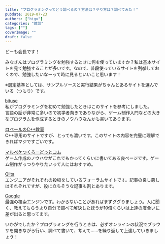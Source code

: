 ```yaml
---
title: "プログラミングってどう調べるの？方法は？やり方は？調べてみた！"
pubdate: 2019-07-23
authers: ["higu"] 
categories: "雑談"
tags: [""] 
coverImage: ""
draft: false
---
```


どーも会長です！  
  
みなさんはプログラミングを勉強するときに何を使っていますか？私は基本サイトを見て勉強することが多いです。なので、普段使っているサイトを列挙しておくので、勉強したいなーって時に見るといいこと思います！  
  
※選定基準としては、サンプルソースと実行結果がちゃんとあるサイトを選んでいる（つもり）です。

[bituse](https://bituse.info/)  
私がプログラミングを初めて勉強したときはこのサイトを参考にしました。  
言語の話が非常に多いので初学者向きでありながら、ゲーム制作入門などの大きなプログラムを作成するときのノウハウなんかも書いてあります。

[ロベールのC++教室](http://www7b.biglobe.ne.jp/~robe/cpphtml/)  
C++専用のサイトですが、とっても濃いです。このサイトの内容を完璧に理解できればマジですごいです。

[マルペケつくろーどっとコム](http://marupeke296.com/)  
ゲーム作成のノウハウがこれでもかってくらいに書いてある良ページです。ゲーム制作がっつりやりたいって人にはおすすめ。

[Qiita](http://qiita)  
エンジニアがそれぞれの投稿をしているフォーラムサイトです。記事の良し悪しはそれぞれですが、役に立ちそうな記事も割とあります。

[Google](http://google)  
最強の検索エンジンです。わからないことがあればまずググりましょう。人に聞く、教えてもらうより自分で調べて解決したほうが10倍くらいは上達の度合いに差が出ると思ってます。

いかがでしたか？プログラミングを行うときは、必ずオンラインの状況でブラウザを開きながら行い、調べて書いて、考えて……を繰り返して上達していきましょう！
